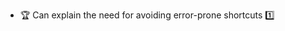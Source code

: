 * <span id="outcome-explain">:trophy: Can explain the need for avoiding error-prone shortcuts :one:</span>

